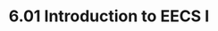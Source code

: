 ---
title: "6.01 Introduction to EECS I"
rating: "★★★★☆"
units: "12"
number: "6.01"
course-name: "Introduction to EECS I"
semester: "Freshman Spring - 2014"
---